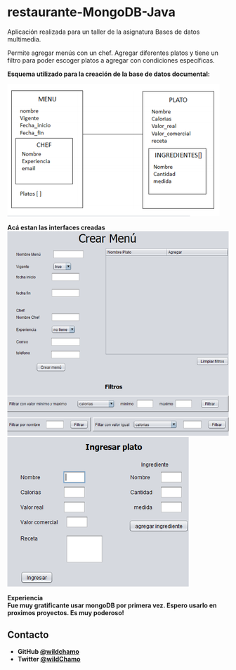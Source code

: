 # restaurante-MongoDB-Java
Aplicación realizada para un taller de la asignatura Bases de datos multimedia. 


Permite agregar menús con un chef. Agregar diferentes platos y tiene un filtro para poder escoger platos a agregar con condiciones específicas.

<b>Esquema utilizado para la creación de la base de datos documental:<b>

![screenshot](/img/modelo.png)

<b>Acá estan las interfaces creadas<b>
 <br>
  ![screenshot](/img/menu.png)
  ![screenshot](/img/platos.png)
  
<b>Experiencia</b>
 <br>
 Fue muy gratificante usar mongoDB por primera vez. Espero usarlo en proximos proyectos. Es muy poderoso!
  
  ## Contacto

- GitHub [@wildchamo](https://github.com/wildchamo)
- Twitter [@wildChamo](https://twitter.com/wildchamo)
